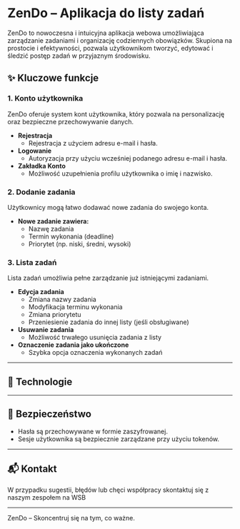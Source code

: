 # ZenDo – Aplikacja do listy zadań

ZenDo to nowoczesna i intuicyjna aplikacja webowa umożliwiająca zarządzanie zadaniami i organizację codziennych obowiązków. Skupiona na prostocie i efektywności, pozwala użytkownikom tworzyć, edytować i śledzić postęp zadań w przyjaznym środowisku.

## ✨ Kluczowe funkcje

### 1. Konto użytkownika

ZenDo oferuje system kont użytkownika, który pozwala na personalizację oraz bezpieczne przechowywanie danych.

- **Rejestracja**
  - Rejestracja z użyciem adresu e-mail i hasła.
- **Logowanie**
  - Autoryzacja przy użyciu wcześniej podanego adresu e-mail i hasła.
- **Zakładka Konto**
  - Możliwość uzupełnienia profilu użytkownika o imię i nazwisko.

### 2. Dodanie zadania

Użytkownicy mogą łatwo dodawać nowe zadania do swojego konta.

- **Nowe zadanie zawiera:**
  - Nazwę zadania
  - Termin wykonania (deadline)
  - Priorytet (np. niski, średni, wysoki)

### 3. Lista zadań

Lista zadań umożliwia pełne zarządzanie już istniejącymi zadaniami.

- **Edycja zadania**
  - Zmiana nazwy zadania
  - Modyfikacja terminu wykonania
  - Zmiana priorytetu
  - Przeniesienie zadania do innej listy (jeśli obsługiwane)
- **Usuwanie zadania**
  - Możliwość trwałego usunięcia zadania z listy
- **Oznaczenie zadania jako ukończone**
  - Szybka opcja oznaczenia wykonanych zadań

---

## 🧱 Technologie 

---

## 🔐 Bezpieczeństwo

- Hasła są przechowywane w formie zaszyfrowanej.
- Sesje użytkownika są bezpiecznie zarządzane przy użyciu tokenów.

---

## 📬 Kontakt

W przypadku sugestii, błędów lub chęci współpracy skontaktuj się z naszym zespołem na WSB

---

ZenDo – Skoncentruj się na tym, co ważne.
